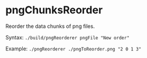 # pngChunksReorder

Reorder the data chunks of png files.

Syntax: `./build/pngReorderer pngFile "New order"`

Example: `./pngReorderer ./pngToReorder.png "2 0 1 3"`
